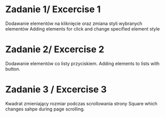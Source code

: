 # Zadanie 1/ Excercise 1

Dodawanie elementów na kliknięcie oraz zmiana styli wybranych elementów
Adding elements for click and change specified element style

# Zadanie 2/ Excercise 2

Dodawanie elementów co listy przyciskiem.
Adding elements to lists with button.

# Zadanie 3 / Excercise 3

Kwadrat zmieniający rozmiar podczas scrollowania strony
Square which changes sahpe during page scrolling.
